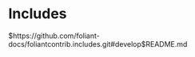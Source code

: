# Includes

<include sethead="2" nohead="true">
    $https://github.com/foliant-docs/foliantcontrib.includes.git#develop$README.md
</include>
